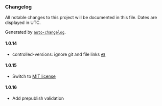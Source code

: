 ### Changelog

All notable changes to this project will be documented in this file. Dates are displayed in UTC.

Generated by [`auto-changelog`](https://github.com/CookPete/auto-changelog).

#### 1.0.14

- controlled-versions: ignore git and file links [`#5`](https://github.com/idan-at/eslint-plugin-package-json-dependencies/pull/5)

#### 1.0.15

- Switch to [MIT license](https://github.com/idan-at/eslint-plugin-package-json-dependencies/pull/7)

#### 1.0.16

- Add prepublish validation